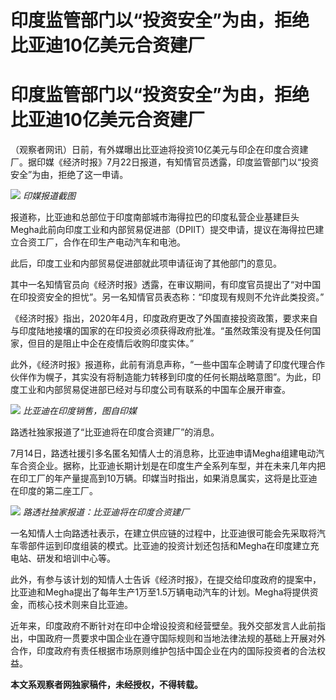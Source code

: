 # 印度监管部门以“投资安全”为由，拒绝比亚迪10亿美元合资建厂

# 印度监管部门以“投资安全”为由，拒绝比亚迪10亿美元合资建厂

（观察者网讯）日前，有外媒曝出比亚迪将投资10亿美元与印企在印度合资建厂。据印媒《经济时报》7月22日报道，有知情官员透露，印度监管部门以“投资安全”为由，拒绝了这一申请。

![](https://inews.gtimg.com/newsapp_bt/0/15814751246/1000) _印媒报道截图_

报道称，比亚迪和总部位于印度南部城市海得拉巴的印度私营企业基建巨头Megha此前向印度工业和内部贸易促进部（DPIIT）提交申请，提议在海得拉巴建立合资工厂，合作在印生产电动汽车和电池。

此后，印度工业和内部贸易促进部就此项申请征询了其他部门的意见。

其中一名知情官员向《经济时报》透露，在审议期间，有印度官员提出了“对中国在印投资安全的担忧”。另一名知情官员表态称：“印度现有规则不允许此类投资。”

《经济时报》指出，2020年4月，印度政府更改了外国直接投资政策，要求来自与印度陆地接壤的国家的在印投资必须获得政府批准。“虽然政策没有提及任何国家，但目的是阻止中企在疫情后收购印度实体。”

此外，《经济时报》报道称，此前有消息声称，“一些中国车企聘请了印度代理合作伙伴作为幌子，其实没有将制造能力转移到印度的任何长期战略意图”。为此，印度工业和内部贸易促进部已经对与印度公司有联系的中国车企展开审查。

![](https://inews.gtimg.com/newsapp_bt/0/15814751247/1000) _比亚迪在印度销售，图自印媒_

路透社独家报道了“比亚迪将在印度合资建厂”的消息。

7月14日，路透社援引多名匿名知情人士的消息称，比亚迪申请Megha组建电动汽车合资企业。据称，比亚迪长期计划是在印度生产全系列车型，并在未来几年内把在印工厂的年产量提高到10万辆。印媒当时指出，如果消息属实，这将是比亚迪在印度的第二座工厂。

![](https://inews.gtimg.com/newsapp_bt/0/15813931756/1000)
_路透社独家报道：比亚迪将在印度合资建厂_

一名知情人士向路透社表示，在建立供应链的过程中，比亚迪很可能会先采取将汽车零部件运到印度组装的模式。比亚迪的投资计划还包括和Megha在印度建立充电站、研发和培训中心等。

此外，有参与该计划的知情人士告诉《经济时报》，在提交给印度政府的提案中，比亚迪和Megha提出了每年生产1万至1.5万辆电动汽车的计划。Megha将提供资金，而核心技术则来自比亚迪。

近年来，印度政府不断针对在印中企增设投资和经营壁垒。我外交部发言人此前指出，中国政府一贯要求中国企业在遵守国际规则和当地法律法规的基础上开展对外合作，印度政府有责任根据市场原则维护包括中国企业在内的国际投资者的合法权益。

**本文系观察者网独家稿件，未经授权，不得转载。**

